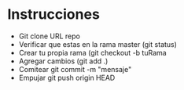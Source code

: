 


# Instrucciones
  - Git clone URL repo
  - Verificar que estas en la rama master (git status)
  - Crear tu propia rama (git checkout -b tuRama
  - Agregar cambios (git add .)
  - Comitear git commit -m "mensaje" 
  - Empujar git push origin HEAD
